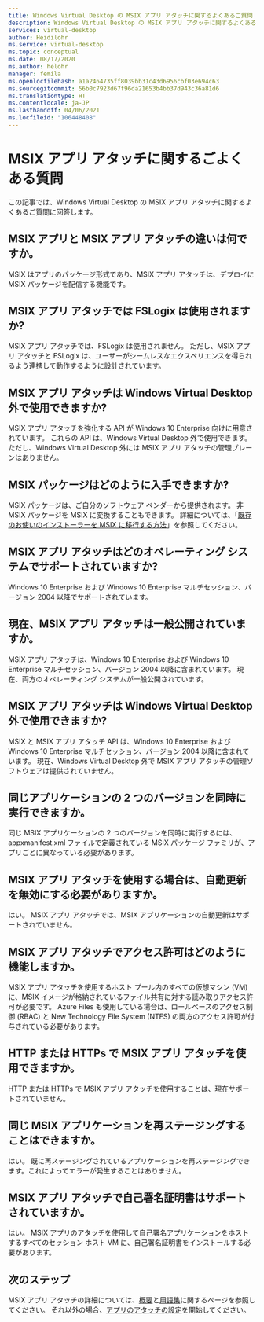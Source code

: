 ```yaml
---
title: Windows Virtual Desktop の MSIX アプリ アタッチに関するよくあるご質問 - Azure
description: Windows Virtual Desktop の MSIX アプリ アタッチに関するよくあるご質問。
services: virtual-desktop
author: Heidilohr
ms.service: virtual-desktop
ms.topic: conceptual
ms.date: 08/17/2020
ms.author: helohr
manager: femila
ms.openlocfilehash: a1a2464735ff8039bb31c43d6956cbf03e694c63
ms.sourcegitcommit: 56b0c7923d67f96da21653b4bb37d943c36a81d6
ms.translationtype: HT
ms.contentlocale: ja-JP
ms.lasthandoff: 04/06/2021
ms.locfileid: "106448408"
---
```

# <a name="msix-app-attach-faq"></a>MSIX アプリ アタッチに関するごよくある質問

この記事では、Windows Virtual Desktop の MSIX アプリ アタッチに関するよくあるご質問に回答します。

## <a name="whats-the-difference-between-msix-and-msix-app-attach"></a>MSIX アプリと MSIX アプリ アタッチの違いは何ですか。

MSIX はアプリのパッケージ形式であり、MSIX アプリ アタッチは、デプロイに MSIX パッケージを配信する機能です。

## <a name="does-msix-app-attach-use-fslogix"></a>MSIX アプリ アタッチでは FSLogix は使用されますか?

MSIX アプリ アタッチでは、FSLogix は使用されません。 ただし、MSIX アプリ アタッチと FSLogix は、ユーザーがシームレスなエクスペリエンスを得られるよう連携して動作するように設計されています。

## <a name="can-i-use-the-msix-app-attach-outside-of-windows-virtual-desktop"></a>MSIX アプリ アタッチは Windows Virtual Desktop 外で使用できますか?

MSIX アプリ アタッチを強化する API が Windows 10 Enterprise 向けに用意されています。 これらの API は、Windows Virtual Desktop 外で使用できます。 ただし、Windows Virtual Desktop 外には MSIX アプリ アタッチの管理プレーンはありません。

## <a name="how-do-i-get-an-msix-package"></a>MSIX パッケージはどのように入手できますか?

MSIX パッケージは、ご自分のソフトウェア ベンダーから提供されます。 非 MSIX パッケージを MSIX に変換することもできます。 詳細については、「[既存のお使いのインストーラーを MSIX に移行する方法](/windows/msix/packaging-tool/create-an-msix-overview#how-to-move-your-existing-installers-to-msix)」を参照してください。

## <a name="which-operating-systems-support-msix-app-attach"></a>MSIX アプリ アタッチはどのオペレーティング システムでサポートされていますか?

Windows 10 Enterprise および Windows 10 Enterprise マルチセッション、バージョン 2004 以降でサポートされています。

## <a name="is-msix-app-attach-currently-generally-available"></a>現在、MSIX アプリ アタッチは一般公開されていますか。

MSIX アプリ アタッチは、Windows 10 Enterprise および Windows 10 Enterprise マルチセッション、バージョン 2004 以降に含まれています。 現在、両方のオペレーティング システムが一般公開されています。 

## <a name="can-i-use-msix-app-attach-outside-of-windows-virtual-desktop"></a>MSIX アプリ アタッチは Windows Virtual Desktop 外で使用できますか?

MSIX と MSIX アプリ アタッチ API は、Windows 10 Enterprise および Windows 10 Enterprise マルチセッション、バージョン 2004 以降に含まれています。 現在、Windows Virtual Desktop 外で MSIX アプリ アタッチの管理ソフトウェアは提供されていません。

## <a name="can-i-run-two-versions-of-the-same-application-at-the-same-time"></a>同じアプリケーションの 2 つのバージョンを同時に実行できますか。

同じ MSIX アプリケーションの 2 つのバージョンを同時に実行するには、appxmanifest.xml ファイルで定義されている MSIX パッケージ ファミリが、アプリごとに異なっている必要があります。

## <a name="should-i-disable-auto-update-when-using-msix-app-attach"></a>MSIX アプリ アタッチを使用する場合は、自動更新を無効にする必要がありますか。

はい。 MSIX アプリ アタッチでは、MSIX アプリケーションの自動更新はサポートされていません。

## <a name="how-do-permissions-work-with-msix-app-attach"></a>MSIX アプリ アタッチでアクセス許可はどのように機能しますか。

MSIX アプリ アタッチを使用するホスト プール内のすべての仮想マシン (VM) に、MSIX イメージが格納されているファイル共有に対する読み取りアクセス許可が必要です。 Azure Files も使用している場合は、ロールベースのアクセス制御 (RBAC) と New Technology File System (NTFS) の両方のアクセス許可が付与されている必要があります。

## <a name="can-i-use-msix-app-attach-for-http-or-https"></a>HTTP または HTTPs で MSIX アプリ アタッチを使用できますか。

HTTP または HTTPs で MSIX アプリ アタッチを使用することは、現在サポートされていません。

## <a name="can-i-restage-the-same-msix-application"></a>同じ MSIX アプリケーションを再ステージングすることはできますか。

はい。 既に再ステージングされているアプリケーションを再ステージングできます。これによってエラーが発生することはありません。

## <a name="does-msix-app-attach-support-self-signed-certificates"></a>MSIX アプリ アタッチで自己署名証明書はサポートされていますか。

はい。 MSIX アプリのアタッチを使用して自己署名アプリケーションをホストするすべてのセッション ホスト VM に、自己署名証明書をインストールする必要があります。


## <a name="next-steps"></a>次のステップ

MSIX アプリ アタッチの詳細については、[概要](what-is-app-attach.md)と[用語集](app-attach-glossary.md)に関するページを参照してください。 それ以外の場合、[アプリのアタッチの設定](app-attach.md)を開始してください。
